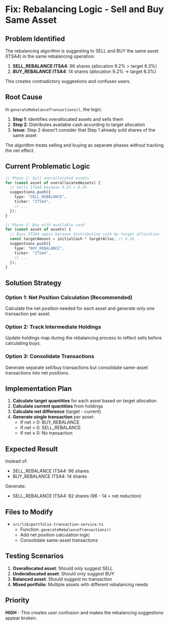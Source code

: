# Fix: Rebalancing Logic - Sell and Buy Same Asset

## Problem Identified

The rebalancing algorithm is suggesting to SELL and BUY the same asset (ITSA4) in the same rebalancing operation:

1. **SELL_REBALANCE ITSA4**: 96 shares (allocation 9.2% > target 6.3%)
2. **BUY_REBALANCE ITSA4**: 14 shares (allocation 9.2% → target 6.3%)

This creates contradictory suggestions and confuses users.

## Root Cause

In `generateRebalanceTransactions()`, the logic:

1. **Step 1**: Identifies overallocated assets and sells them
2. **Step 2**: Distributes available cash according to target allocation
3. **Issue**: Step 2 doesn't consider that Step 1 already sold shares of the same asset

The algorithm treats selling and buying as separate phases without tracking the net effect.

## Current Problematic Logic

```typescript
// Phase 1: Sell overallocated assets
for (const asset of overallocatedAssets) {
  // Sells ITSA4 because 9.2% > 6.3%
  suggestions.push({
    type: "SELL_REBALANCE",
    ticker: "ITSA4",
    // ...
  });
}

// Phase 2: Buy with available cash
for (const asset of assets) {
  // Buys ITSA4 again because distributing cash by target allocation
  const targetAmount = initialCash * targetAlloc; // 6.3%
  suggestions.push({
    type: "BUY_REBALANCE", 
    ticker: "ITSA4",
    // ...
  });
}
```

## Solution Strategy

### Option 1: Net Position Calculation (Recommended)
Calculate the net position needed for each asset and generate only one transaction per asset.

### Option 2: Track Intermediate Holdings
Update holdings map during the rebalancing process to reflect sells before calculating buys.

### Option 3: Consolidate Transactions
Generate separate sell/buy transactions but consolidate same-asset transactions into net positions.

## Implementation Plan

1. **Calculate target quantities** for each asset based on target allocation
2. **Calculate current quantities** from holdings
3. **Calculate net difference** (target - current)
4. **Generate single transaction** per asset:
   - If net > 0: BUY_REBALANCE
   - If net < 0: SELL_REBALANCE
   - If net ≈ 0: No transaction

## Expected Result

Instead of:
- SELL_REBALANCE ITSA4: 96 shares
- BUY_REBALANCE ITSA4: 14 shares

Generate:
- SELL_REBALANCE ITSA4: 82 shares (96 - 14 = net reduction)

## Files to Modify

- `src/lib/portfolio-transaction-service.ts`
  - Function: `generateRebalanceTransactions()`
  - Add net position calculation logic
  - Consolidate same-asset transactions

## Testing Scenarios

1. **Overallocated asset**: Should only suggest SELL
2. **Underallocated asset**: Should only suggest BUY  
3. **Balanced asset**: Should suggest no transaction
4. **Mixed portfolio**: Multiple assets with different rebalancing needs

## Priority

**HIGH** - This creates user confusion and makes the rebalancing suggestions appear broken.
